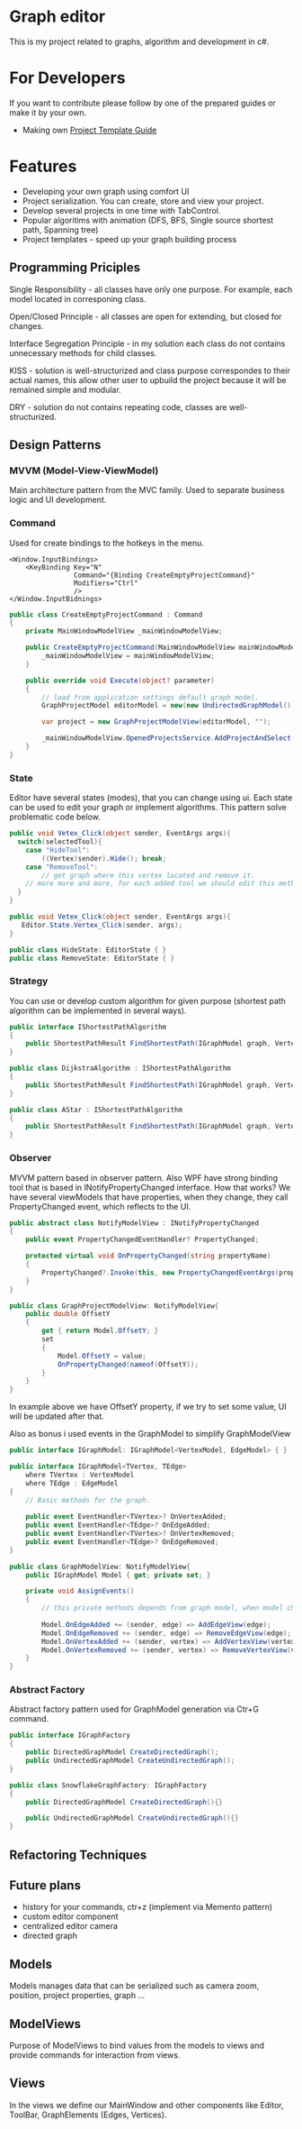 ﻿# Graph editor

This is my project related to graphs, algorithm and development in c#.

# For Developers
If you want to contribute please follow by one of the prepared guides or make it by your own.
- Making own [Project Template Guide](https://github.com/DmitryKalinovskyi/GraphEditor/blob/main/GraphApplication/Views/ProjectTemplates/README.md)

# Features
- Developing your own graph using comfort UI
- Project serialization. You can create, store and view your project.
- Develop several projects in one time with TabControl.
- Popular algoritims with animation (DFS, BFS, Single source shortest path, Spanning tree)
- Project templates - speed up your graph building process

## Programming Priciples
Single Responsibility - all classes have only one purpose. For example, each model located in corresponing class.

Open/Closed Principle - all classes are open for extending, but closed for changes.

Interface Segregation Principle - in my solution each class do not contains unnecessary methods for child classes.

KISS - solution is well-structurized and class purpose correspondes to their actual names, this allow other user to upbuild the project because it will be remained simple and modular.

DRY - solution do not contains repeating code, classes are well-structurized.

## Design Patterns
### MVVM (Model-View-ViewModel)
Main architecture pattern from the MVC family. Used to separate business logic and UI development.

### Command
Used for create bindings to the hotkeys in the menu. 

```xaml
<Window.InputBindings>
    <KeyBinding Key="N"
                Command="{Binding CreateEmptyProjectCommand}"
                Modifiers="Ctrl"
                />
</Window.InputBidnings>
```

```cs
public class CreateEmptyProjectCommand : Command
{
    private MainWindowModelView _mainWindowModelView;

    public CreateEmptyProjectCommand(MainWindowModelView mainWindowModelView) {
        _mainWindowModelView = mainWindowModelView;
    }

    public override void Execute(object? parameter)
    {
        // load from application settings default graph model.
        GraphProjectModel editorModel = new(new UndirectedGraphModel());

        var project = new GraphProjectModelView(editorModel, "");

        _mainWindowModelView.OpenedProjectsService.AddProjectAndSelect(project);
    }
}
```

### State
Editor have several states (modes), that you can change using ui. Each state can be used to edit your graph or implement algorithms. 
This pattern solve problematic code below.

```cs
public void Vetex_Click(object sender, EventArgs args){
  switch(selectedTool){
    case "HideTool":
        ((Vertex)sender).Hide(); break;
    case "RemoveTool":
        // get graph where this vertex located and remove it.
    // more more and more, for each added tool we should edit this method. Even harder it makes thing that Vertex_Click it's not single event callback we should handle. 
  }
}
```

```cs
public void Vetex_Click(object sender, EventArgs args){
   Editor.State.Vertex_Click(sender, args);
}

public class HideState: EditorState { }
public class RemoveState: EditorState { }
```

### Strategy
You can use or develop custom algorithm for given purpose (shortest path algorithm can be implemented in several ways).

```cs
public interface IShortestPathAlgorithm
{
    public ShortestPathResult FindShortestPath(IGraphModel graph, VertexModel source, VertexModel target, params object[] args);
}

public class DijkstraAlgorithm : IShortestPathAlgorithm
{
    public ShortestPathResult FindShortestPath(IGraphModel graph, VertexModel source, VertexModel target, params object[] args);
}

public class AStar : IShortestPathAlgorithm
{
    public ShortestPathResult FindShortestPath(IGraphModel graph, VertexModel source, VertexModel target, params object[] args);
}

```

### Observer 
MVVM pattern based in observer pattern. Also WPF have strong binding tool that is based in INotifyPropertyChanged interface.
How that works? We have several viewModels that have properties, when they change, they call PropertyChanged event, which reflects to the UI.

```cs
public abstract class NotifyModelView : INotifyPropertyChanged
{
    public event PropertyChangedEventHandler? PropertyChanged;

    protected virtual void OnPropertyChanged(string propertyName)
    {
        PropertyChanged?.Invoke(this, new PropertyChangedEventArgs(propertyName));
    }
}

public class GraphProjectModelView: NotifyModelView{
    public double OffsetY
    {
        get { return Model.OffsetY; }
        set
        {
            Model.OffsetY = value;
            OnPropertyChanged(nameof(OffsetY));
        }
    }
}
```
In example above we have OffsetY property, if we try to set some value, UI will be updated after that.


Also as bonus i used events in the GraphModel to simplify GraphModelView
```cs
public interface IGraphModel: IGraphModel<VertexModel, EdgeModel> { }

public interface IGraphModel<TVertex, TEdge>
    where TVertex : VertexModel
    where TEdge : EdgeModel
{
    // Basic methods for the graph.
    
    public event EventHandler<TVertex>? OnVertexAdded;
    public event EventHandler<TEdge>? OnEdgeAdded;
    public event EventHandler<TVertex>? OnVertexRemoved;
    public event EventHandler<TEdge>? OnEdgeRemoved;
}

public class GraphModelView: NotifyModelView{
    public IGraphModel Model { get; private set; }

    private void AssignEvents()
    {
        // this private methods depends from graph model, when model changes, modelView updates, then it notificate the view.
    
        Model.OnEdgeAdded += (sender, edge) => AddEdgeView(edge);
        Model.OnEdgeRemoved += (sender, edge) => RemoveEdgeView(edge);
        Model.OnVertexAdded += (sender, vertex) => AddVertexView(vertex);
        Model.OnVertexRemoved += (sender, vertex) => RemoveVertexView(vertex);
    }
}

```

### Abstract Factory
Abstract factory pattern used for GraphModel generation via Ctr+G command.
```cs
public interface IGraphFactory
{
    public DirectedGraphModel CreateDirectedGraph();
    public UndirectedGraphModel CreateUndirectedGraph();
}

public class SnowflakeGraphFactory: IGraphFactory
{
    public DirectedGraphModel CreateDirectedGraph(){}

    public UndirectedGraphModel CreateUndirectedGraph(){}
}
```

## Refactoring Techniques


## Future plans
- history for your commands, ctr+z (implement via Memento pattern)
- custom editor component
- centralized editor camera
- directed graph

## Models 
Models manages data that can be serialized such as camera zoom, position, project properties, graph ...

## ModelViews
Purpose of ModelViews to bind values from the models to views and provide commands for interaction from views.

## Views
In the views we define our MainWindow and other components like Editor, ToolBar, GraphElements (Edges, Vertices). 

